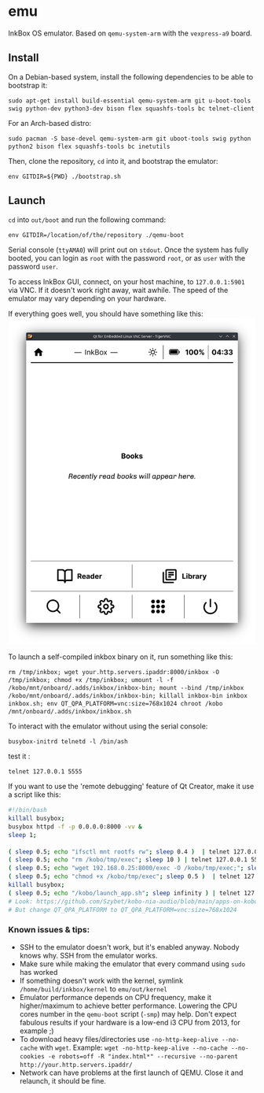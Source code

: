 # emu

InkBox OS emulator. Based on `qemu-system-arm` with the `vexpress-a9` board.

## Install
On a Debian-based system, install the following dependencies to be able to bootstrap it:
```
sudo apt-get install build-essential qemu-system-arm git u-boot-tools swig python-dev python3-dev bison flex squashfs-tools bc telnet-client
```
For an Arch-based distro:
```
sudo pacman -S base-devel qemu-system-arm git uboot-tools swig python python2 bison flex squashfs-tools bc inetutils
```

Then, clone the repository, `cd` into it, and bootstrap the emulator:
```
env GITDIR=${PWD} ./bootstrap.sh
```

## Launch
`cd` into `out/boot` and run the following command:
```
env GITDIR=/location/of/the/repository ./qemu-boot
```
Serial console (`ttyAMA0`) will print out on `stdout`. Once the system has fully booted, you can login as `root` with the password `root`, or as `user` with the password `user`.

To access InkBox GUI, connect, on your host machine, to `127.0.0.1:5901` via VNC. If it doesn't work right away, wait awhile. The speed of the emulator may vary depending on your hardware.

If everything goes well, you should have something like this:
![InkBox GUI via VNC](https://github.com/Kobo-InkBox/emu/raw/main/images/vnc.png)

To launch a self-compiled inkbox binary on it, run something like this:
```
rm /tmp/inkbox; wget your.http.servers.ipaddr:8000/inkbox -O /tmp/inkbox; chmod +x /tmp/inkbox; umount -l -f /kobo/mnt/onboard/.adds/inkbox/inkbox-bin; mount --bind /tmp/inkbox /kobo/mnt/onboard/.adds/inkbox/inkbox-bin; killall inkbox-bin inkbox inkbox.sh; env QT_QPA_PLATFORM=vnc:size=768x1024 chroot /kobo /mnt/onboard/.adds/inkbox/inkbox.sh
```

To interact with the emulator without using the serial console:
```
busybox-initrd telnetd -l /bin/ash
```

test it :
```
telnet 127.0.0.1 5555
```

If you want to use the 'remote debugging' feature of Qt Creator, make it use a script like this:
```bash
#!/bin/bash
killall busybox;
busybox httpd -f -p 0.0.0.0:8000 -vv &
sleep 1;

( sleep 0.5; echo "ifsctl mnt rootfs rw"; sleep 0.4 )  | telnet 127.0.0.1 5555 2>/dev/null 1>/dev/null
( sleep 0.5; echo "rm /kobo/tmp/exec"; sleep 10 ) | telnet 127.0.0.1 5555 2>/dev/null 1>/dev/null
( sleep 0.5; echo "wget 192.168.0.25:8000/exec -O /kobo/tmp/exec;"; sleep 15 )  | telnet 127.0.0.1 5555 2>/dev/null 1>/dev/null # Increase sleep time if it doesn't manage to download the whole binary
( sleep 0.5; echo "chmod +x /kobo/tmp/exec"; sleep 0.5 )  | telnet 127.0.0.1 5555 2>/dev/null 1>/dev/null
killall busybox;
( sleep 0.5; echo "/kobo/launch_app.sh"; sleep infinity ) | telnet 127.0.0.1 5555 2>/dev/null
# Look: https://github.com/Szybet/kobo-nia-audio/blob/main/apps-on-kobo/launch_app.sh
# But change QT_QPA_PLATFORM to QT_QPA_PLATFORM=vnc:size=768x1024
```

### Known issues & tips:
- SSH to the emulator doesn't work, but it's enabled anyway. Nobody knows why. SSH from the emulator works.
- Make sure while making the emulator that every command using `sudo` has worked
- If something doesn't work with the kernel, symlink `/home/build/inkbox/kernel` to `emu/out/kernel`
- Emulator performance depends on CPU frequency, make it higher/maximum to achieve better performance. Lowering the CPU cores number in the `qemu-boot` script (`-smp`) may help. Don't expect fabulous results if your hardware is a low-end i3 CPU from 2013, for example ;)
- To download heavy files/directories use `-no-http-keep-alive --no-cache` with `wget`. Example: `wget -no-http-keep-alive --no-cache --no-cookies -e robots=off -R "index.html*" --recursive --no-parent http://your.http.servers.ipaddr/`
- Network can have problems at the first launch of QEMU. Close it and relaunch, it should be fine.
